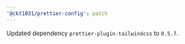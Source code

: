 ```yaml
---
'@ckt1031/prettier-config': patch
---
```


Updated dependency `prettier-plugin-tailwindcss` to `0.5.7`.
